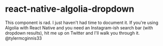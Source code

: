 # react-native-algolia-dropdown
This component is rad. I just haven't had time to document it. If you're using Algolia with React Native and you need an Instagram-ish search bar (with dropdown results), hit me up on Twitter and I'll walk you through it. @tylermcginnis33
